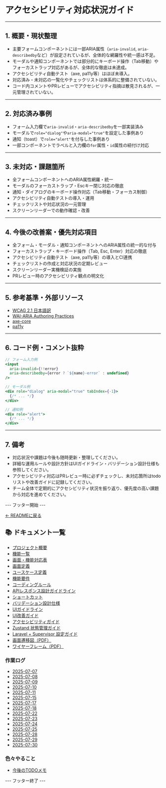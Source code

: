 # アクセシビリティ対応状況ガイド

---

## 1. 概要・現状整理

- 主要フォームコンポーネントには一部ARIA属性（`aria-invalid`, `aria-describedby`など）が設定されているが、全体的な網羅性や統一感は不足。
- モーダルや通知コンポーネントでは部分的にキーボード操作（Tab移動）やフォーカストラップ対応があるが、全体的な徹底は未達成。
- アクセシビリティ自動テスト（axe, pa11y等）はほぼ未導入。
- 対応済み・未対応の一覧化やチェックリストは体系的に整備されていない。
- コード内コメントやPRレビューでアクセシビリティ指摘は散見されるが、一元管理されていない。

---

## 2. 対応済み事例

- フォーム入力欄で`aria-invalid`・`aria-describedby`を一部実装済み
- モーダルで`role="dialog"`や`aria-modal="true"`を設定した事例あり
- 通知（toast）で`role="alert"`を付与した事例あり
- 一部コンポーネントでラベルと入力欄の`for`属性・`id`属性の紐付け対応

---

## 3. 未対応・課題箇所

- 全フォームコンポーネントへのARIA属性網羅・統一
- モーダルのフォーカストラップ・Escキー閉じ対応の徹底
- 通知・ダイアログのキーボード操作対応（Tab移動・フォーカス制御）
- アクセシビリティ自動テストの導入・運用
- チェックリストや対応状況の一元管理
- スクリーンリーダーでの動作確認・改善

---

## 4. 今後の改善案・優先対応項目

- 全フォーム・モーダル・通知コンポーネントへのARIA属性の統一的な付与
- フォーカストラップ・キーボード操作（Tab, Esc, Enter）対応の徹底
- アクセシビリティ自動テスト（axe, pa11y等）の導入とCI連携
- チェックリストの作成と対応状況の定期レビュー
- スクリーンリーダー実機検証の実施
- PRレビュー時のアクセシビリティ観点の明文化

---

## 5. 参考基準・外部リソース

- [WCAG 2.1 日本語訳](https://waic.jp/guideline/)
- [WAI-ARIA Authoring Practices](https://www.w3.org/WAI/ARIA/apg/)
- [axe-core](https://github.com/dequelabs/axe-core)
- [pa11y](https://github.com/pa11y/pa11y)

---

## 6. コード例・コメント抜粋

```jsx
// フォーム入力例
<input
  aria-invalid={!!error}
  aria-describedby={error ? `${name}-error` : undefined}
/>

// モーダル例
<div role="dialog" aria-modal="true" tabIndex={-1}>
  {/* ... */}
</div>

// 通知例
<div role="alert">
  {/* ... */}
</div>
```

---

## 7. 備考

- 対応状況や課題は今後も随時更新・整理してください。
- 詳細な運用ルールや設計方針はUIガイドライン・バリデーション設計仕様も参照してください。
- アクセシビリティ対応はPRレビュー時に必ずチェックし、未対応箇所はtodoリストや改善ガイドに記録してください。
- チーム全体で定期的にアクセシビリティ状況を振り返り、優先度の高い課題から対応を進めてください。

--- フッター開始 ---

[← READMEに戻る](../README.md)

## 📚 ドキュメント一覧

- [プロジェクト概要](project-overview.md)
- [機能一覧](features.md)
- [画面・機能対応表](function_screen_map.md)
- [画面定義](screens.md)
- [ユースケース定義](usecase_reserve.md)
- [機能要件](functional_requirements.md)
- [コーディングルール](coding-rules.md)
- [APIレスポンス設計ガイドライン](api_response.md)
- [ショートカット](shortcuts.md)
- [バリデーション設計仕様](validation_spec.md)
- [UIガイドライン](ui_guideline.md)
- [UI改善ガイド](ui_improvement_guide.md)
- [アクセシビリティガイド](accessibility_guide.md) 
- [Zustand 状態管理ガイド](zustand_guide.md)
- [Laravel + Supervisor 設定ガイド](supervisor.md)
- [画面遷移図（PDF）](画面遷移図.pdf)
- [ワイヤーフレーム（PDF）](ワイヤーフレーム.pdf)

### 作業ログ
- [2025-07-07](logs/2025-07-07.md)
- [2025-07-08](logs/2025-07-08.md)
- [2025-07-09](logs/2025-07-09.md)
- [2025-07-10](logs/2025-07-10.md)
- [2025-07-11](logs/2025-07-11.md)
- [2025-07-15](logs/2025-07-15.md)
- [2025-07-17](logs/2025-07-17.md)
- [2025-07-18](logs/2025-07-18.md)
- [2025-07-22](logs/2025-07-22.md)
- [2025-07-23](logs/2025-07-23.md)
- [2025-07-24](logs/2025-07-24.md)
- [2025-07-25](logs/2025-07-25.md)
- [2025-07-28](logs/2025-07-28.md)
- [2025-07-29](logs/2025-07-29.md)
- [2025-07-30](logs/2025-07-30.md)

### 色々やること
- [今後のTODOメモ](todo.md)

--- フッター終了 ---
